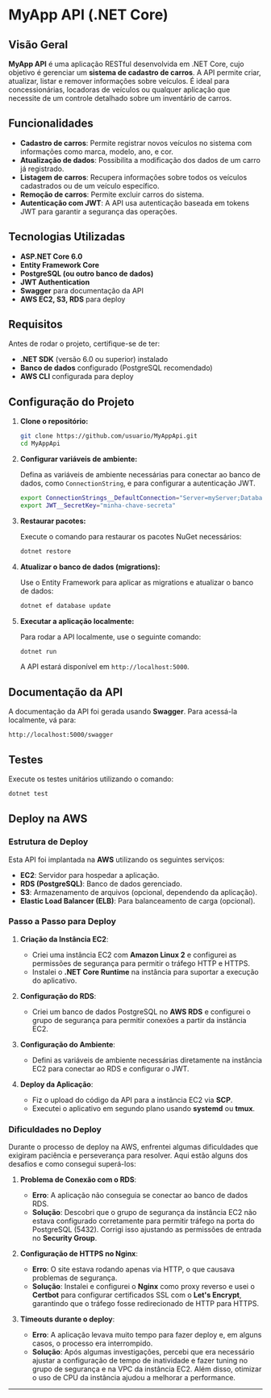 
# MyApp API (.NET Core)

## Visão Geral

**MyApp API** é uma aplicação RESTful desenvolvida em .NET Core, cujo objetivo é gerenciar um **sistema de cadastro de carros**. A API permite criar, atualizar, listar e remover informações sobre veículos. É ideal para concessionárias, locadoras de veículos ou qualquer aplicação que necessite de um controle detalhado sobre um inventário de carros.

## Funcionalidades

- **Cadastro de carros**: Permite registrar novos veículos no sistema com informações como marca, modelo, ano, e cor.
- **Atualização de dados**: Possibilita a modificação dos dados de um carro já registrado.
- **Listagem de carros**: Recupera informações sobre todos os veículos cadastrados ou de um veículo específico.
- **Remoção de carros**: Permite excluir carros do sistema.
- **Autenticação com JWT**: A API usa autenticação baseada em tokens JWT para garantir a segurança das operações.

## Tecnologias Utilizadas

- **ASP.NET Core 6.0**
- **Entity Framework Core**
- **PostgreSQL (ou outro banco de dados)**
- **JWT Authentication**
- **Swagger** para documentação da API
- **AWS EC2, S3, RDS** para deploy

## Requisitos

Antes de rodar o projeto, certifique-se de ter:

- **.NET SDK** (versão 6.0 ou superior) instalado
- **Banco de dados** configurado (PostgreSQL recomendado)
- **AWS CLI** configurada para deploy

## Configuração do Projeto

1. **Clone o repositório:**

   ```bash
   git clone https://github.com/usuario/MyAppApi.git
   cd MyAppApi
   ```

2. **Configurar variáveis de ambiente:**

   Defina as variáveis de ambiente necessárias para conectar ao banco de dados, como `ConnectionString`, e para configurar a autenticação JWT.

   ```bash
   export ConnectionStrings__DefaultConnection="Server=myServer;Database=myDB;User Id=myUser;Password=myPassword;"
   export JWT__SecretKey="minha-chave-secreta"
   ```

3. **Restaurar pacotes:**

   Execute o comando para restaurar os pacotes NuGet necessários:

   ```bash
   dotnet restore
   ```

4. **Atualizar o banco de dados (migrations):**

   Use o Entity Framework para aplicar as migrations e atualizar o banco de dados:

   ```bash
   dotnet ef database update
   ```

5. **Executar a aplicação localmente:**

   Para rodar a API localmente, use o seguinte comando:

   ```bash
   dotnet run
   ```

   A API estará disponível em `http://localhost:5000`.

## Documentação da API

A documentação da API foi gerada usando **Swagger**. Para acessá-la localmente, vá para:

```
http://localhost:5000/swagger
```

## Testes

Execute os testes unitários utilizando o comando:

```bash
dotnet test
```

## Deploy na AWS

### Estrutura de Deploy

Esta API foi implantada na **AWS** utilizando os seguintes serviços:

- **EC2**: Servidor para hospedar a aplicação.
- **RDS (PostgreSQL)**: Banco de dados gerenciado.
- **S3**: Armazenamento de arquivos (opcional, dependendo da aplicação).
- **Elastic Load Balancer (ELB)**: Para balanceamento de carga (opcional).

### Passo a Passo para Deploy

1. **Criação da Instância EC2**:
   - Criei uma instância EC2 com **Amazon Linux 2** e configurei as permissões de segurança para permitir o tráfego HTTP e HTTPS.
   - Instalei o **.NET Core Runtime** na instância para suportar a execução do aplicativo.

2. **Configuração do RDS**:
   - Criei um banco de dados PostgreSQL no **AWS RDS** e configurei o grupo de segurança para permitir conexões a partir da instância EC2.

3. **Configuração do Ambiente**:
   - Defini as variáveis de ambiente necessárias diretamente na instância EC2 para conectar ao RDS e configurar o JWT.

4. **Deploy da Aplicação**:
   - Fiz o upload do código da API para a instância EC2 via **SCP**.
   - Executei o aplicativo em segundo plano usando **systemd** ou **tmux**.

### Dificuldades no Deploy

Durante o processo de deploy na AWS, enfrentei algumas dificuldades que exigiram paciência e perseverança para resolver. Aqui estão alguns dos desafios e como consegui superá-los:

1. **Problema de Conexão com o RDS**:
   - **Erro**: A aplicação não conseguia se conectar ao banco de dados RDS.
   - **Solução**: Descobri que o grupo de segurança da instância EC2 não estava configurado corretamente para permitir tráfego na porta do PostgreSQL (5432). Corrigi isso ajustando as permissões de entrada no **Security Group**.

2. **Configuração de HTTPS no Nginx**:
   - **Erro**: O site estava rodando apenas via HTTP, o que causava problemas de segurança.
   - **Solução**: Instalei e configurei o **Nginx** como proxy reverso e usei o **Certbot** para configurar certificados SSL com o **Let's Encrypt**, garantindo que o tráfego fosse redirecionado de HTTP para HTTPS.

3. **Timeouts durante o deploy**:
   - **Erro**: A aplicação levava muito tempo para fazer deploy e, em alguns casos, o processo era interrompido.
   - **Solução**: Após algumas investigações, percebi que era necessário ajustar a configuração de tempo de inatividade e fazer tuning no grupo de segurança e na VPC da instância EC2. Além disso, otimizar o uso de CPU da instância ajudou a melhorar a performance.

---

